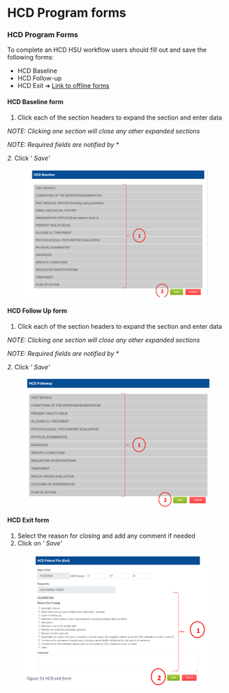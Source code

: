 # HCD Program forms

### HCD Program Forms

To complete an HCD HSU workflow users should fill out and save the following forms:

* HCD Baseline
* HCD Follow-up
* HCD Exit ➔ [Link to offline forms](https://collab.ext.icrc.org/sites/TS_ASSIST/_layouts/15/DocIdRedir.aspx?ID=TSASSIST-38496930-16130)

#### HCD Baseline form

1. Click each of the section headers to expand the section and enter data

_NOTE: Clicking one section will close any other expanded sections_

_NOTE: Required fields are notified by \*_

_2._ Click ‘ _Save’_

<figure><img src="../../.gitbook/assets/image (145).png" alt=""><figcaption></figcaption></figure>

#### HCD Follow Up form

1. Click each of the section headers to expand the section and enter data

_NOTE: Clicking one section will close any other expanded sections_

_NOTE: Required fields are notified by \*_

_2._ Click ‘ _Save’_

<figure><img src="../../.gitbook/assets/image (146).png" alt=""><figcaption></figcaption></figure>

#### HCD Exit form

1. Select the reason for closing and add any comment if needed
2. Click on ‘ _Save’_

<figure><img src="../../.gitbook/assets/image (147).png" alt=""><figcaption></figcaption></figure>

